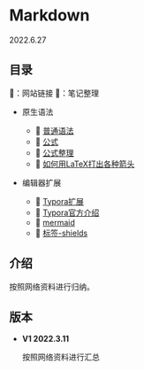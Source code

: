 # Markdown 

2022.6.27

## 目录

 🍔：网站链接	🧊：笔记整理

* 原生语法

  * 🧊 [普通语法](./notes/原生语法/普通语法.md)
  * 🧊 [公式](./notes/原生语法/公式.md)
  * 🍔 [公式整理](https://1024th.github.io/MathJax_Tutorial_CN/#/)
  * 🍔 [如何用LaTeX打出各种箭头](https://zhuanlan.zhihu.com/p/263896738)
* 编辑器扩展
  * 🧊 [Typora扩展](./notes/编辑器扩展/Typora扩展.md)
  * 🍔 [Typora官方介绍](https://support.typora.io/Draw-Diagrams-With-Markdown/)
  * 🍔 [mermaid](https://mermaid-js.github.io/mermaid/#/)
  * 🍔 [标签-shields](https://shields.io/)


## 介绍

按照网络资料进行归纳。

## 版本

* **V1 2022.3.11**

  按照网络资料进行汇总